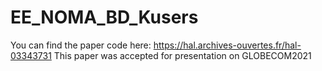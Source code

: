 # EE_NOMA_BD_Kusers
You can find the paper code here: https://hal.archives-ouvertes.fr/hal-03343731
This paper was accepted for presentation on GLOBECOM2021
